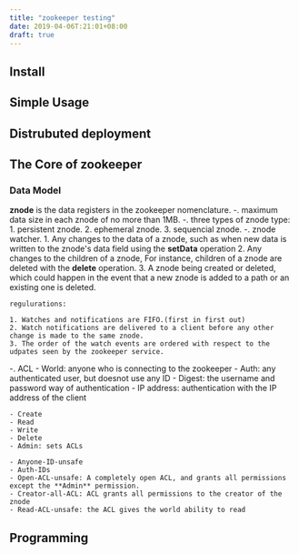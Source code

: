 ```yaml
---
title: "zookeeper testing"
date: 2019-04-06T:21:01+08:00
draft: true
---
```


## Install

## Simple Usage

## Distrubuted deployment

## The Core of zookeeper

### Data Model

**znode** is the data registers in the zookeeper nomenclature.
-. maximum data size in each znode of no more than 1MB.
-. three types of znode type:
	1. persistent znode.
	2. ephemeral znode. 
	3. sequencial znode.
-. znode watcher.
	1. Any changes to the data of a znode, such as when new data is written to the znode's data field using the **setData** operation
	2. Any changes to the children of a znode, For instance, children of a znode are deleted with the **delete** operation.
	3. A znode being created or deleted, which could happen in the event that a new znode is added to a path or an existing one is deleted.

	regulurations:

	1. Watches and notifications are FIFO.(first in first out)
	2. Watch notifications are delivered to a client before any other change is made to the same znode.
	3. The order of the watch events are ordered with respect to the udpates seen by the zookeeper service.

-. ACL
	- World: anyone who is connecting to the zookeeper
	- Auth: any authenticated user, but doesnot use any ID
	- Digest: the username and password way of authentication
	- IP address: authentication with the IP address of the client

	- Create
	- Read
	- Write
	- Delete
	- Admin: sets ACLs

	- Anyone-ID-unsafe
	- Auth-IDs
	- Open-ACL-unsafe: A completely open ACL, and grants all permissions except the **Admin** permission.
	- Creator-all-ACL: ACL grants all permissions to the creator of the znode
	- Read-ACL-unsafe: the ACL gives the world ability to read

## Programming
